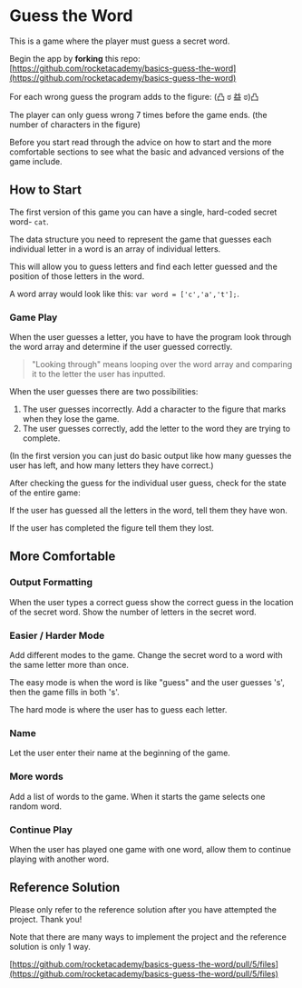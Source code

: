 # Guess the Word

This is a game where the player must guess a secret word.‌

Begin the app by **forking** this repo: [https://github.com/rocketacademy/basics-guess-the-word](https://github.com/rocketacademy/basics-guess-the-word)​‌

For each wrong guess the program adds to the figure: (凸 ಠ 益 ಠ)凸 ‌

The player can only guess wrong 7 times before the game ends. (the number of characters in the figure)‌

Before you start read through the advice on how to start and the more comfortable sections to see what the basic and advanced versions of the game include.‌

## How to Start <a href="#how-to-start" id="how-to-start"></a>

The first version of this game you can have a single, hard-coded secret word- `cat`.‌

The data structure you need to represent the game that guesses each individual letter in a word is an array of individual letters.‌

This will allow you to guess letters and find each letter guessed and the position of those letters in the word.‌

A word array would look like this: `var word = ['c','a','t'];`.‌

### Game Play <a href="#game-play" id="game-play"></a>

When the user guesses a letter, you have to have the program look through the word array and determine if the user guessed correctly.

> "Looking through" means looping over the word array and comparing it to the letter the user has inputted.

When the user guesses there are two possibilities:‌

1. The user guesses incorrectly. Add a character to the figure that marks when they lose the game.
2. The user guesses correctly, add the letter to the word they are trying to complete.

(In the first version you can just do basic output like how many guesses the user has left, and how many letters they have correct.)‌

After checking the guess for the individual user guess, check for the state of the entire game:‌

If the user has guessed all the letters in the word, tell them they have won.‌

If the user has completed the figure tell them they lost.‌

## More Comfortable <a href="#more-comfortable" id="more-comfortable"></a>

### Output Formatting <a href="#output-formatting" id="output-formatting"></a>

When the user types a correct guess show the correct guess in the location of the secret word. Show the number of letters in the secret word.‌

### Easier / Harder Mode <a href="#easier-harder-mode" id="easier-harder-mode"></a>

Add different modes to the game. Change the secret word to a word with the same letter more than once.‌

The easy mode is when the word is like "guess" and the user guesses 's', then the game fills in both 's'.‌

The hard mode is where the user has to guess each letter.‌

### Name <a href="#name" id="name"></a>

Let the user enter their name at the beginning of the game.‌

### More words <a href="#more-words" id="more-words"></a>

Add a list of words to the game. When it starts the game selects one random word.‌

### Continue Play <a href="#continue-play" id="continue-play"></a>

When the user has played one game with one word, allow them to continue playing with another word.‌

## Reference Solution <a href="#reference-solution" id="reference-solution"></a>

Please only refer to the reference solution after you have attempted the project. Thank you!‌

Note that there are many ways to implement the project and the reference solution is only 1 way.‌

​[https://github.com/rocketacademy/basics-guess-the-word/pull/5/files](https://github.com/rocketacademy/basics-guess-the-word/pull/5/files)​
